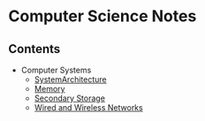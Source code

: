 # Computer Science Notes

## Contents
* Computer Systems
    * [SystemArchitecture](../master/ComputerSystems/SystemArchitecture.md)
    * [Memory](../master/ComputerSystems/Memory.md)
    * [Secondary Storage](../master/ComputerSystems/Storage.md)
    * [Wired and Wireless Networks](../master/ComputerSystems/WiredAndWirelessNetworks.md)
